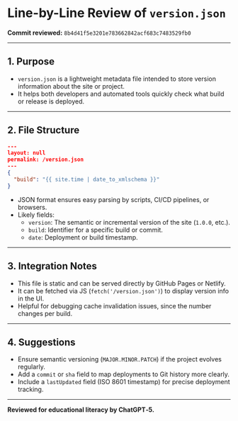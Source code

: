 # Line-by-Line Review of `version.json`

**Commit reviewed:** `8b4d41f5e3201e783662842acf683c7483529fb0`

---

## 1. Purpose

- `version.json` is a lightweight metadata file intended to store version information about the site or project.
- It helps both developers and automated tools quickly check what build or release is deployed.

---

## 2. File Structure

```json
---
layout: null
permalink: /version.json
---
{
  "build": "{{ site.time | date_to_xmlschema }}"
}
```

- JSON format ensures easy parsing by scripts, CI/CD pipelines, or browsers.
- Likely fields:
  - `version`: The semantic or incremental version of the site (`1.0.0`, etc.).
  - `build`: Identifier for a specific build or commit.
  - `date`: Deployment or build timestamp.

---

## 3. Integration Notes

- This file is static and can be served directly by GitHub Pages or Netlify.
- It can be fetched via JS (`fetch('/version.json')`) to display version info in the UI.
- Helpful for debugging cache invalidation issues, since the number changes per build.

---

## 4. Suggestions

- Ensure semantic versioning (`MAJOR.MINOR.PATCH`) if the project evolves regularly.
- Add a `commit` or `sha` field to map deployments to Git history more clearly.
- Include a `lastUpdated` field (ISO 8601 timestamp) for precise deployment tracking.

---

**Reviewed for educational literacy by ChatGPT‑5.**
